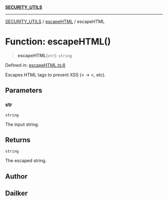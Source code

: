 [**SECURITY_UTILS**](../../README.md)

***

[SECURITY_UTILS](../../README.md) / [escapeHTML](../README.md) / escapeHTML

# Function: escapeHTML()

> **escapeHTML**(`str`): `string`

Defined in: [escapeHTML.ts:8](https://github.com/dailker/everyutil/blob/26e2bb73429918cf0d08899e9efd90b82a42c92e/src/security/escapeHTML.ts#L8)

Escapes HTML tags to prevent XSS (< → &lt;, etc).

## Parameters

### str

`string`

The input string.

## Returns

`string`

The escaped string.

## Author

## Dailker
